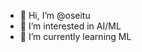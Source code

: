 - 👋 Hi, I’m @oseitu
- 👀 I’m interested in AI/ML
- 🌱 I’m currently learning ML

<!---
oseitu/oseitu is a ✨ special ✨ repository because its `README.md` (this file) appears on your GitHub profile.
You can click the Preview link to take a look at your changes.
--->
